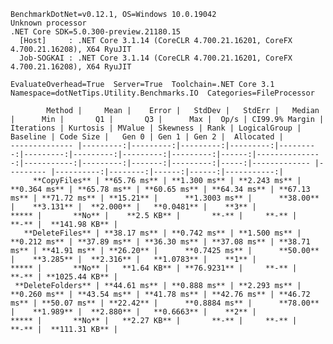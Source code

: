 
    BenchmarkDotNet=v0.12.1, OS=Windows 10.0.19042
    Unknown processor
    .NET Core SDK=5.0.300-preview.21180.15
      [Host]     : .NET Core 3.1.14 (CoreCLR 4.700.21.16201, CoreFX 4.700.21.16208), X64 RyuJIT
      Job-SOGKAI : .NET Core 3.1.14 (CoreCLR 4.700.21.16201, CoreFX 4.700.21.16208), X64 RyuJIT

    EvaluateOverhead=True  Server=True  Toolchain=.NET Core 3.1  
    Namespace=dotNetTips.Utility.Benchmarks.IO  Categories=FileProcessor  

            Method |     Mean |    Error |   StdDev |   StdErr |   Median |      Min |       Q1 |       Q3 |      Max |  Op/s | CI99.9% Margin | Iterations | Kurtosis | MValue | Skewness | Rank | LogicalGroup | Baseline | Code Size |   Gen 0 | Gen 1 | Gen 2 |  Allocated |
    -------------- |---------:|---------:|---------:|---------:|---------:|---------:|---------:|---------:|---------:|------:|---------------:|-----------:|---------:|-------:|---------:|-----:|------------- |--------- |----------:|--------:|------:|------:|-----------:|
         **CopyFiles** | **65.76 ms** | **1.300 ms** | **2.243 ms** | **0.364 ms** | **65.78 ms** | **60.65 ms** | **64.34 ms** | **67.13 ms** | **71.72 ms** | **15.21** |      **1.3003 ms** |      **38.00** |    **3.131** |  **2.000** |   **0.0481** |    **3** |            ***** |       **No** |    **2.5 KB** |       **-** |     **-** |     **-** |  **141.98 KB** |
       **DeleteFiles** | **38.17 ms** | **0.742 ms** | **1.500 ms** | **0.212 ms** | **37.89 ms** | **36.30 ms** | **37.08 ms** | **38.71 ms** | **41.91 ms** | **26.20** |      **0.7425 ms** |      **50.00** |    **3.285** |  **2.316** |   **1.0783** |    **1** |            ***** |       **No** |   **1.64 KB** | **76.9231** |     **-** |     **-** | **1025.44 KB** |
     **DeleteFolders** | **44.61 ms** | **0.888 ms** | **2.293 ms** | **0.260 ms** | **43.54 ms** | **41.78 ms** | **42.76 ms** | **46.72 ms** | **50.07 ms** | **22.42** |      **0.8884 ms** |      **78.00** |    **1.989** |  **2.880** |   **0.6663** |    **2** |            ***** |       **No** |   **2.27 KB** |       **-** |     **-** |     **-** |  **111.31 KB** |
